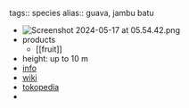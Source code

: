 tags:: species
alias:: guava, jambu batu

- ![Screenshot 2024-05-17 at 05.54.42.png](https://peach-geographical-bat-397.mypinata.cloud/ipfs/QmZsJZdhQpxh8yt24xL8W6xgp67BL1AYR3BcNQ2z8ErEmo)
- products
	- [[fruit]]
- height: up to 10 m
- [info](http://www.plantsofasia.com/index/psidium/0-336)
- [wiki](https://en.wikipedia.org/wiki/Psidium_guajava)
- [tokopedia](https://www.tokopedia.com/maiyahflorist/bibit-tanaman-buah-jambu-kerikil-psidium-guajava?extParam=ivf%3Dfalse%26src%3Dsearch)
-